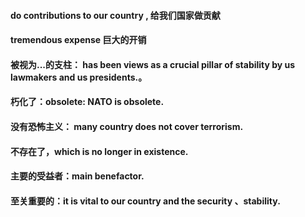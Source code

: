 
#### do contributions to our country , 给我们国家做贡献
#### tremendous expense 巨大的开销
#### 被视为...的支柱： has been views as a crucial pillar of stability by us lawmakers and us presidents.。
#### 朽化了：obsolete: NATO is obsolete.
#### 没有恐怖主义： many country does not cover terrorism.
#### 不存在了，which is no longer in existence.
#### 主要的受益者：main benefactor.
#### 至关重要的：it is vital to our country and the security 、stability.

